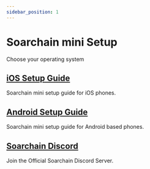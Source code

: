 ```yaml
---
sidebar_position: 1
---
```


# Soarchain mini Setup 

Choose your operating system

<div class="docs-card-container">
  <div class="row row-cols-1 row-cols-md-3a g-3">
    <div class="col">
      <div class="card card-body h-100 d-flex flex-column">
        <a
          href="/installation-guide/ios-soarchain-mini-setup"
          class="card-title card-link stretched-link"
        >
          <h2>iOS Setup Guide</h2>
        </a>
        <p class="card-text">Soarchain mini setup guide for iOS phones.</p>
      </div>
    </div>
    <div class="col">
      <div class="card card-body h-100 d-flex flex-column">
        <a
          href="/installation-guide/android-soarchain-mini-setup"
          class="card-title card-link stretched-link"
        >
          <h2>Android Setup Guide</h2>
        </a>
        <p class="card-text">Soarchain mini setup guide for Android based phones.
        </p>
      </div>
    </div>
    <div class="col">
      <div class="card card-body h-100 d-flex flex-column">
        <a href="https://discord.gg/r43PyGyCst" class="card-title card-link stretched-link">
          <h2>Soarchain Discord</h2>
        </a>
        <p class="card-text">Join the Official Soarchain Discord Server.</p>
      </div>
    </div>
  </div>
</div>